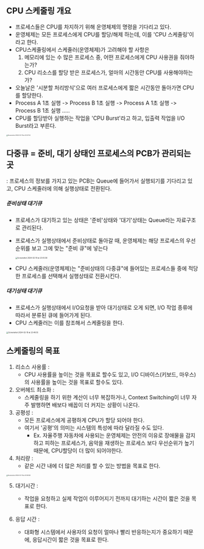 ## CPU 스케줄링 개요

- 프로세스들은 CPU를 차지하기 위해 운영체제의 명령을 기다리고 있다.
- 운영체제는 모든 프로세스에게 CPU를 할당/해제 하는데, 이를 'CPU 스케줄링'이라고 한다.
- CPU스케줄링에서 스케줄러(운영체제)가 고려해야 할 사항은
  1. 메모리에 있는 수 많은 프로세스 중, 어떤 프로세스에게 CPU 사용권을 줘야하는가?
  2. CPU 리소스를 할당 받은 프로세스가, 얼마의 시간동안 CPU를 사용해야하는가?
- 오늘날은 '시분할 처리방식'으로 여러 프로세스에게 짧은 시간동안 돌아가면 CPU를 할당한다.
- Process A 1초 실행 -> Process B 1초 실행 -> Process A 1초 실행 -> Process B 1초 실행  .....
- CPU를 할당받아 실행하는 작업을 'CPU Burst'라고 하고, 입출력 작업을 I/O Burst라고 부른다.



<img src="./capture/Screenshot 2024-02-19 at 23.27.04.png" alt="Screenshot 2024-02-19 at 23.27.04" style="zoom: 25%;" />



## 다중큐 = 준비, 대기 상태인 프로세스의 PCB가 관리되는 곳

: 프로세스의 정보를 가지고 있는 PCB는 Queue에 들어가서 실행되기를 기다리고 있고, CPU 스케줄러에 의해 실행상태로 전환된다.

##### 준비상태 대기큐

- 프로세스가 대기하고 있는 상태은 '준비'상태와 '대기'상태는 Queue라는 자료구조로 관리된다.

- 프로세스가 실행상태에서 준비상태로 돌아갈 때, 운영체제는 해당 프로세스의 우선순위를 보고 그에 맞는 "준비 큐"에 넣는다

  <img src="./capture/Screenshot 2024-02-19 at 23.43.58.png" alt="Screenshot 2024-02-19 at 23.43.58" style="zoom:33%;" />

- CPU 스케줄러(운영체제)는 "준비상태의 다중큐"에 들어있는 프로세스들 중에 적당한 프로세스를 선택해서 실행상태로 전환시킨다.

##### 대기상태 대기큐

- 프로세스가 실행상태에서 I/O요청을 받아 대기상태로 오게 되면, I/O 작업 종류에 따라서 분류된 큐에 들어가게 된다.
- CPU 스케줄러는 이를 참조해서 스케줄링을 한다.

<img src="./capture/Screenshot 2024-02-19 at 23.48.55.png" alt="Screenshot 2024-02-19 at 23.48.55" style="zoom: 33%;" />





## 스케줄링의 목표

1. 리소스 사용률 :
   - CPU 사용률을 높이는 것을 목표로 할수도 있고, I/O 디바이스(키보드, 마우스)의 사용률을 높이는 것을 목표로 할수도 있다.
2. 오버헤드 최소화 : 
   - 스케줄링을 하기 위한 계산이 너무 복잡하거나, Context Switching이 너무 자주 발행하면 배보다 배꼽이 더 커지는 상황이 나온다.
3. 공평성 :
   - 모든 프로세스에게 공평하게 CPU가 할당 되어야 한다.
   - 여기서 '공평'의 의미는 시스템의 특성에 따라 달라질 수도 있다. 
     - Ex. 자율주행 자동차에 사용되는 운영체제는 안전의 이유로 장애물을 감지하고 피하는 프로세스가, 음악을 재생하는 프로세스 보다 우선순위가 높기 때문에, CPU할당이 더 많이 되어야한다.
4. 처리량 :
   - 같은 시간 내에 더 많은 처리를 할 수 있는 방법을 목표로 한다.

<img src="./capture/Screenshot 2024-02-19 at 23.59.59.png" alt="Screenshot 2024-02-19 at 23.59.59" style="zoom:25%;" />

5. 대기시간 :
   - 작업을 요청하고 실제 작업이 이루어지기 전까지 대기하는 시간이 짧은 것을 목표로 한다.

6. 응답 시간 : 

   - 대화형 시스템에서 사용자의 요청이 얼마나 빨리 반응하는지가 중요하기 때문에, 응답시간이 짧은 것을 목표로 한다.

     